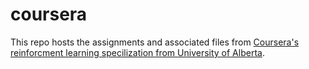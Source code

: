 # coursera
This repo hosts the assignments and associated files from [Coursera's reinforcment learning specilization from University of Alberta](https://www.coursera.org/specializations/reinforcement-learning).
